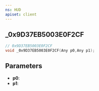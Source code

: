 ```yaml
---
ns: HUD
apiset: client
---
```

## _0x9D37EB5003E0F2CF

```c
// 0x9D37EB5003E0F2CF
void _0x9D37EB5003E0F2CF(Any p0,Any p1);
```


## Parameters
* **p0**:
* **p1**:



